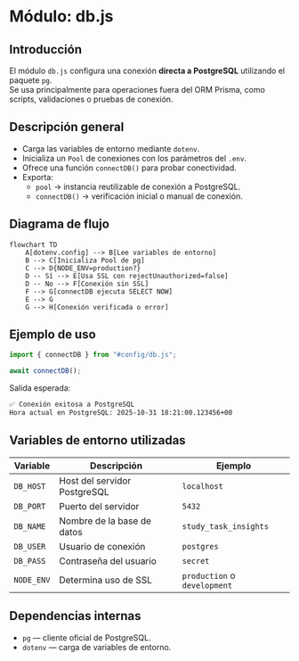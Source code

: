 # Módulo: db.js

## Introducción

El módulo `db.js` configura una conexión **directa a PostgreSQL** utilizando el paquete `pg`.  
Se usa principalmente para operaciones fuera del ORM Prisma, como scripts, validaciones o pruebas de conexión.

## Descripción general

- Carga las variables de entorno mediante `dotenv`.  
- Inicializa un `Pool` de conexiones con los parámetros del `.env`.  
- Ofrece una función `connectDB()` para probar conectividad.  
- Exporta:
  - `pool` → instancia reutilizable de conexión a PostgreSQL.
  - `connectDB()` → verificación inicial o manual de conexión.

## Diagrama de flujo

```mermaid
flowchart TD
    A[dotenv.config] --> B[Lee variables de entorno]
    B --> C[Inicializa Pool de pg]
    C --> D{NODE_ENV=production?}
    D -- Sí --> E[Usa SSL con rejectUnauthorized=false]
    D -- No --> F[Conexión sin SSL]
    F --> G[connectDB ejecuta SELECT NOW]
    E --> G
    G --> H[Conexión verificada o error]
```

## Ejemplo de uso

```js
import { connectDB } from "#config/db.js";

await connectDB();
```

Salida esperada:

```bash
✅ Conexión exitosa a PostgreSQL
Hora actual en PostgreSQL: 2025-10-31 18:21:00.123456+00
```

## Variables de entorno utilizadas

| Variable   | Descripción                  | Ejemplo                      |
| ---------- | ---------------------------- | ---------------------------- |
| `DB_HOST`  | Host del servidor PostgreSQL | `localhost`                  |
| `DB_PORT`  | Puerto del servidor          | `5432`                       |
| `DB_NAME`  | Nombre de la base de datos   | `study_task_insights`        |
| `DB_USER`  | Usuario de conexión          | `postgres`                   |
| `DB_PASS`  | Contraseña del usuario       | `secret`                     |
| `NODE_ENV` | Determina uso de SSL         | `production` o `development` |

## Dependencias internas

- `pg` — cliente oficial de PostgreSQL.
- `dotenv` — carga de variables de entorno.
